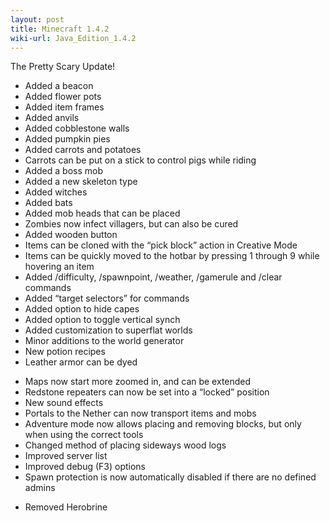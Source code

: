 ```yaml
---
layout: post
title: Minecraft 1.4.2
wiki-url: Java_Edition_1.4.2
---
```


The Pretty Scary Update!

+ Added a beacon
+ Added flower pots
+ Added item frames
+ Added anvils
+ Added cobblestone walls
+ Added pumpkin pies
+ Added carrots and potatoes
+ Carrots can be put on a stick to control pigs while riding
+ Added a boss mob
+ Added a new skeleton type
+ Added witches
+ Added bats
+ Added mob heads that can be placed
+ Zombies now infect villagers, but can also be cured
+ Added wooden button
+ Items can be cloned with the “pick block” action in Creative Mode
+ Items can be quickly moved to the hotbar by pressing 1 through 9 while hovering an item
+ Added /difficulty, /spawnpoint, /weather, /gamerule and /clear commands
+ Added “target selectors” for commands
+ Added option to hide capes
+ Added option to toggle vertical synch
+ Added customization to superflat worlds
+ Minor additions to the world generator
+ New potion recipes
+ Leather armor can be dyed
* Maps now start more zoomed in, and can be extended
* Redstone repeaters can now be set into a “locked” position
* New sound effects
* Portals to the Nether can now transport items and mobs
* Adventure mode now allows placing and removing blocks, but only when using the correct tools
* Changed method of placing sideways wood logs
* Improved server list
* Improved debug (F3) options
* Spawn protection is now automatically disabled if there are no defined admins
- Removed Herobrine
